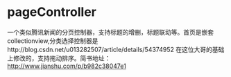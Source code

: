 # pageController
一个类似腾讯新闻的分页控制器，支持标题的增删，标题联动等。首页是嵌套collectionview,分类选择控制器是http://blog.csdn.net/u013282507/article/details/54374952 在这位大哥的基础上修改的，支持拖动排序。简书地址：http://www.jianshu.com/p/b982c38047e1
